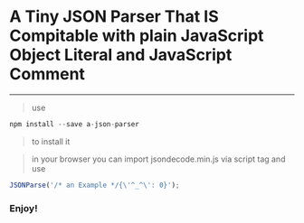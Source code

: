 # A Tiny JSON Parser That IS Compitable with plain JavaScript Object Literal and JavaScript Comment

------

> use 
```javascript
npm install --save a-json-parser
```
> to install it

> in your browser you can import jsondecode.min.js via script tag and use 
```javascript
JSONParse('/* an Example */{\'^_^\': 0}');
```

### Enjoy!